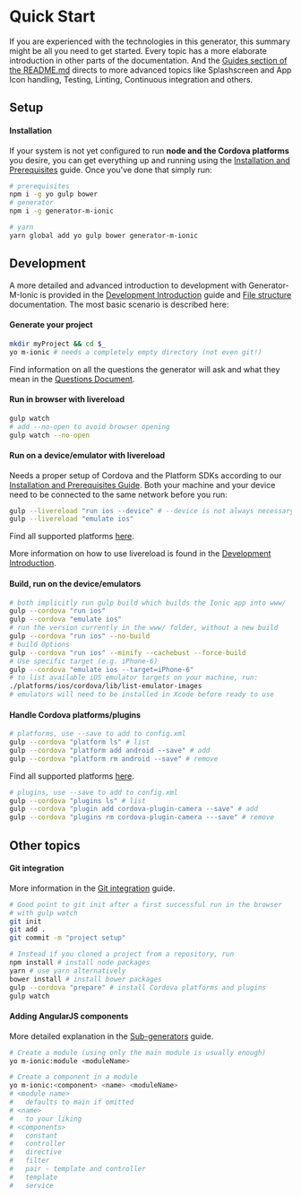 # Quick Start
If you are experienced with the technologies in this generator, this summary might be all you need to get started. Every topic has a more elaborate introduction in other parts of the documentation. And the [Guides section of the README.md](../../README.md#guides) directs to more advanced topics like Splashscreen and App Icon handling, Testing, Linting, Continuous integration and others.

## Setup  

#### Installation
If your system is not yet configured to run **node and the Cordova platforms** you desire, you can get everything up and running using the [Installation and Prerequisites](../guides/installation_prerequisites.md) guide. Once you've done that simply run:
```sh
# prerequisites
npm i -g yo gulp bower
# generator
npm i -g generator-m-ionic

# yarn
yarn global add yo gulp bower generator-m-ionic
```

## Development
A more detailed and advanced introduction to development with Generator-M-Ionic is provided in the [Development Introduction](../guides/development_intro.md) guide and [File structure](../guides/file_structure.md) documentation. The most basic scenario is described here:
#### Generate your project

```sh
mkdir myProject && cd $_
yo m-ionic # needs a completely empty directory (not even git!)
```
Find information on all the questions the generator will ask and what they mean in the [Questions Document](../guides/questions.md).
#### Run in browser with livereload

```sh
gulp watch
# add --no-open to avoid browser opening
gulp watch --no-open
```

#### Run on a device/emulator with livereload
Needs a proper setup of Cordova and the Platform SDKs according to our [Installation and Prerequisites Guide](../guides/installation_prerequisites.md). Both your machine and your device need to be connected to the same network before you run:

```sh
gulp --livereload "run ios --device" # --device is not always necessary
gulp --livereload "emulate ios"
```
Find all supported platforms [here](../guides/questions.md#cordova-platforms).

More information on how to use livereload is found in the [Development Introduction](../guides/development_intro.md#run-on-a-deviceemulator-with-livereload).

#### Build, run on the device/emulators

```sh
# both implicitly run gulp build which builds the Ionic app into www/
gulp --cordova "run ios"
gulp --cordova "emulate ios"
# run the version currently in the www/ folder, without a new build
gulp --cordova "run ios" --no-build
# build Options
gulp --cordova "run ios" --minify --cachebust --force-build
# Use specific target (e.g. iPhone-6)
gulp --cordova "emulate ios --target=iPhone-6"
# to list available iOS emulator targets on your machine, run:
./platforms/ios/cordova/lib/list-emulator-images
# emulators will need to be installed in Xcode before ready to use
```

#### Handle Cordova platforms/plugins
```sh
# platforms, use --save to add to config.xml
gulp --cordova "platform ls" # list
gulp --cordova "platform add android --save" # add
gulp --cordova "platform rm android --save" # remove
```
Find all supported platforms [here](../guides/questions.md#cordova-platforms).
```sh
# plugins, use --save to add to config.xml
gulp --cordova "plugins ls" # list
gulp --cordova "plugin add cordova-plugin-camera --save" # add
gulp --cordova "plugins rm cordova-plugin-camera ---save" # remove
```

##  Other topics
#### Git integration
More information in the  [Git integration](../guides/git_integration.md) guide.
```sh
# Good point to git init after a first successful run in the browser
# with gulp watch
git init
git add .
git commit -m "project setup"

# Instead if you cloned a project from a repository, run
npm install # install node packages
yarn # use yarn alternatively
bower install # install bower packages
gulp --cordova "prepare" # install Cordova platforms and plugins
gulp watch
```
#### Adding AngularJS components
More detailed explanation in the [Sub-generators](../guides/sub_generators.md) guide.
```sh
# Create a module (using only the main module is usually enough)
yo m-ionic:module <moduleName>

# Create a component in a module
yo m-ionic:<component> <name> <moduleName>
# <module name>
#   defaults to main if omitted
# <name>
#   to your liking
# <components>
#   constant
#   controller
#   directive
#   filter
#   pair - template and controller
#   template
#   service
```
